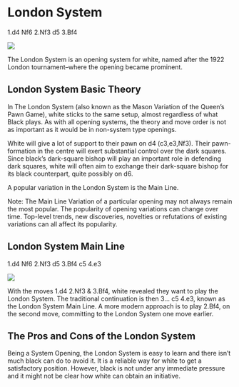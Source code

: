 ---
---

# London System

1.d4 Nf6 2.Nf3 d5 3.Bf4

![](https://chessfox.com/wp-content/uploads/2020/03/London-System.png)

The London System is an opening system for white, named after the 1922 London tournament–where the opening became prominent.

## London System Basic Theory

In The London System (also known as the Mason Variation of the Queen’s Pawn Game), white sticks to the same setup, almost regardless of what Black plays. As with all opening systems, the theory and move order is not as important as it would be in non-system type openings.

White will give a lot of support to their pawn on d4 (c3,e3,Nf3). Their pawn-formation in the centre will exert substantial control over the dark squares. Since black’s dark-square bishop will play an important role in defending dark squares, white will often aim to exchange their dark-square bishop for its black counterpart, quite possibly on d6.

A popular variation in the London System is the Main Line.

Note: The Main Line Variation of a particular opening may not always remain the most popular. The popularity of opening variations can change over time. Top-level trends, new discoveries, novelties or refutations of existing variations can all affect its popularity.

## London System Main Line

1.d4 Nf6 2.Nf3 d5 3.Bf4 c5 4.e3

![](https://chessfox.com/wp-content/uploads/2020/03/London-System-Main-Line.png)

With the moves 1.d4 2.Nf3 & 3.Bf4, white revealed they want to play the London System. The traditional continuation is then 3… c5 4.e3, known as the London System Main Line. A more modern approach is to play 2.Bf4, on the second move, committing to the London System one move earlier.

## The Pros and Cons of the London System

Being a System Opening, the London System is easy to learn and there isn’t much black can do to avoid it. It is a reliable way for white to get a satisfactory position. However, black is not under any immediate pressure and it might not be clear how white can obtain an initiative.
